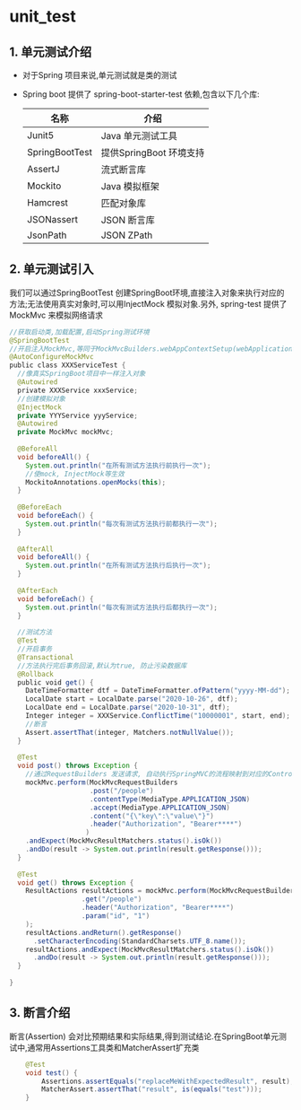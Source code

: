 # unit_test

## 1. 单元测试介绍

* 对于Spring 项目来说,单元测试就是类的测试

* Spring boot 提供了 spring-boot-starter-test 依赖,包含以下几个库:

  | 名称           | 介绍                    |
  | -------------- | ----------------------- |
  | Junit5         | Java 单元测试工具       |
  | SpringBootTest | 提供SpringBoot 环境支持 |
  | AssertJ        | 流式断言库              |
  | Mockito        | Java 模拟框架           |
  | Hamcrest       | 匹配对象库              |
  | JSONassert     | JSON 断言库             |
  | JsonPath       | JSON ZPath              |

## 2. 单元测试引入

我们可以通过SpringBootTest 创建SpringBoot环境,直接注入对象来执行对应的方法;无法使用真实对象时,可以用InjectMock 模拟对象.另外, spring-test 提供了MockMvc 来模拟网络请求

```java
//获取启动类,加载配置,启动Spring测试环境
@SpringBootTest
//开启注入MockMvc,等同于MockMvcBuilders.webAppContextSetup(webApplicationContext).build();
@AutoConfigureMockMvc
public class XXXServiceTest {
  //像真实SpringBoot项目中一样注入对象
  @Autowired
  private XXXService xxxService;
  //创建模拟对象
  @InjectMock
  private YYYService yyyService;
  @Autowired
  private MockMvc mockMvc;
  
  @BeforeAll
  void beforeAll() {
  	System.out.println("在所有测试方法执行前执行一次");
    //使mock, InjectMock等生效
    MockitoAnnotations.openMocks(this);
  }
  
  @BeforeEach
  void beforeEach() {
  	System.out.println("每次有测试方法执行前都执行一次");
  }
  
  @AfterAll
  void beforeAll() {
  	System.out.println("在所有测试方法执行后执行一次");
  }
  
  @AfterEach
  void beforeEach() {
  	System.out.println("每次有测试方法执行后都执行一次");
  }
    
  //测试方法
  @Test
  //开启事务
  @Transactional
  //方法执行完后事务回滚,默认为true, 防止污染数据库
  @Rollback
  public void get() {
    DateTimeFormatter dtf = DateTimeFormatter.ofPattern("yyyy-MM-dd");
    LocalDate start = LocalDate.parse("2020-10-26", dtf);
    LocalDate end = LocalDate.parse("2020-10-31", dtf);
    Integer integer = XXXService.ConflictTime("10000001", start, end);
    //断言
    Assert.assertThat(integer, Matchers.notNullValue());
  }
  
  @Test
  void post() throws Exception {
    //通过RequestBuilders 发送请求, 自动执行SpringMVC的流程映射到对应的Controller处理
    mockMvc.perform(MockMvcRequestBuilders
                    .post("/people")
                    .contentType(MediaType.APPLICATION_JSON)
                    .accept(MediaType.APPLICATION_JSON)
                    .content("{\"key\":\"value\"}")
                    .header("Authorization", "Bearer****")
                   )
    .andExpect(MockMvcResultMatchers.status().isOk())
    .andDo(result -> System.out.println(result.getResponse()));
  }
  
  @Test
  void get() throws Exception {    
    ResultActions resultActions = mockMvc.perform(MockMvcRequestBuilders
                  .get("/people")
                  .header("Authorization", "Bearer****")
                  .param("id", "1")
    );
    resultActions.andReturn().getResponse()
      .setCharacterEncoding(StandardCharsets.UTF_8.name());
    resultActions.andExpect(MockMvcResultMatchers.status().isOk())
      .andDo(result -> System.out.println(result.getResponse()));
  }
  
}
```

## 3. 断言介绍

断言(Assertion) 会对比预期结果和实际结果,得到测试结论.在SpringBoot单元测试中,通常用Assertions工具类和MatcherAssert扩充类

```java
    @Test
    void test() {
        Assertions.assertEquals("replaceMeWithExpectedResult", result);
        MatcherAssert.assertThat("result", is(equals("test")));
    }
```

